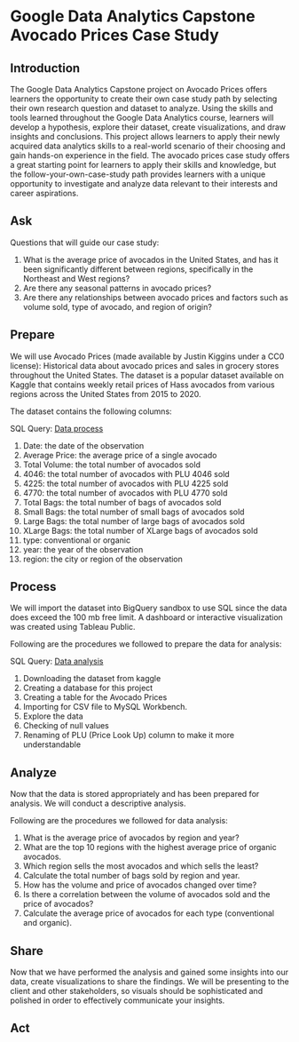# Google Data Analytics Capstone Avocado Prices Case Study

## Introduction

The Google Data Analytics Capstone project on Avocado Prices offers learners the opportunity to create their own case study path by selecting their own research question and dataset to analyze. Using the skills and tools learned throughout the Google Data Analytics course, learners will develop a hypothesis, explore their dataset, create visualizations, and draw insights and conclusions. This project allows learners to apply their newly acquired data analytics skills to a real-world scenario of their choosing and gain hands-on experience in the field. The avocado prices case study offers a great starting point for learners to apply their skills and knowledge, but the follow-your-own-case-study path provides learners with a unique opportunity to investigate and analyze data relevant to their interests and career aspirations.

## Ask

Questions that will guide our case study:
1. What is the average price of avocados in the United States, and has it been significantly different between regions, specifically in the Northeast and West regions?
2. Are there any seasonal patterns in avocado prices?
3. Are there any relationships between avocado prices and factors such as volume sold, type of avocado, and region of origin?


## Prepare

We will use Avocado Prices (made available by Justin Kiggins under a CC0 license): Historical data about avocado prices and sales in grocery stores throughout the United States. The dataset is a popular dataset available on Kaggle that contains weekly retail prices of Hass avocados from various regions across the United States from 2015 to 2020.

The dataset contains the following columns:

SQL Query: [Data process](https://github.com/wolowizard3/Google-Data-Analytics-Capstone-Avocado-Prices-Case-Study/blob/main/01_Data_Process.sql)

1. Date: the date of the observation
2. Average Price: the average price of a single avocado
3. Total Volume: the total number of avocados sold
4. 4046: the total number of avocados with PLU 4046 sold
5. 4225: the total number of avocados with PLU 4225 sold
6. 4770: the total number of avocados with PLU 4770 sold
7. Total Bags: the total number of bags of avocados sold
8. Small Bags: the total number of small bags of avocados sold
9. Large Bags: the total number of large bags of avocados sold
10. XLarge Bags: the total number of XLarge bags of avocados sold
11. type: conventional or organic
12. year: the year of the observation
13. region: the city or region of the observation


## Process

We will import the dataset into BigQuery sandbox to use SQL since the data does exceed the 100 mb free limit. A dashboard or interactive visualization was created using Tableau Public.

Following are the procedures we followed to prepare the data for analysis:

SQL Query: [Data analysis](https://github.com/wolowizard3/Google-Data-Analytics-Capstone-Avocado-Prices-Case-Study/blob/main/02_Data_Analysis.sql)

1. Downloading the dataset from kaggle
2. Creating a database for this project
3. Creating a table for the Avocado Prices
4. Importing for CSV file to MySQL Workbench.
5. Explore the data
6. Checking of null values
7. Renaming of PLU (Price Look Up) column to make it more understandable



## Analyze

Now that the data is stored appropriately and has been prepared for analysis. We will conduct a descriptive analysis.

Following are the procedures we followed for data analysis:

1. What is the average price of avocados by region and year?
2. What are the top 10 regions with the highest average price of organic avocados.
3. Which region sells the most avocados and which sells the least?
4. Calculate the total number of bags sold by region and year.
5. How has the volume and price of avocados changed over time?
6. Is there a correlation between the volume of avocados sold and the price of avocados?
7. Calculate the average price of avocados for each type (conventional and organic).



## Share

Now that we have performed the analysis and gained some insights into our data, create visualizations to share the findings. We will be presenting to the client and other stakeholders, so visuals should be sophisticated and polished in order to effectively communicate your insights.


## Act

